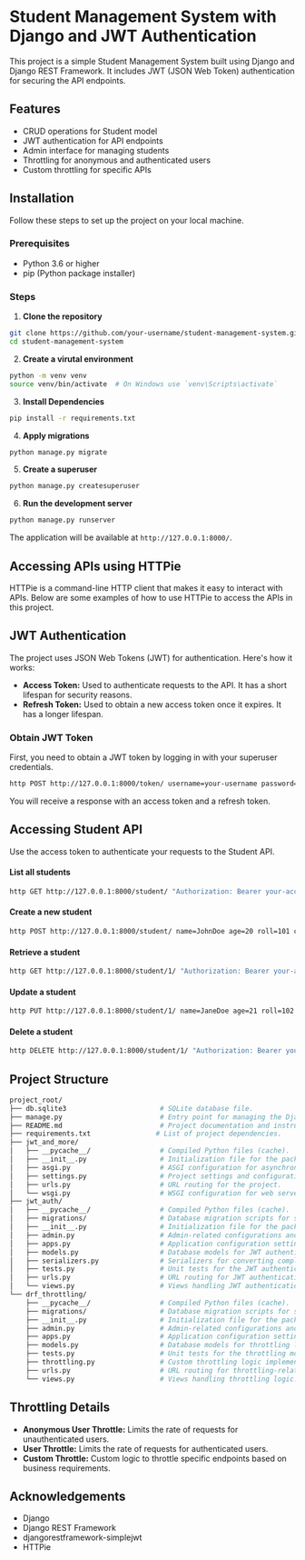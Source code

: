 # Student Management System with Django and JWT Authentication

This project is a simple Student Management System built using Django and Django REST Framework. It includes JWT (JSON Web Token) authentication for securing the API endpoints.

## Features

- CRUD operations for Student model
- JWT authentication for API endpoints
- Admin interface for managing students
- Throttling for anonymous and authenticated users
- Custom throttling for specific APIs

## Installation

Follow these steps to set up the project on your local machine.

### Prerequisites

- Python 3.6 or higher
- pip (Python package installer)

### Steps

1. **Clone the repository**

```bash
git clone https://github.com/your-username/student-management-system.git
cd student-management-system
```

2. **Create a virutal environment**

```bash
python -m venv venv
source venv/bin/activate  # On Windows use `venv\Scripts\activate`
```

3. **Install Dependencies**

```bash
pip install -r requirements.txt
```

4. **Apply migrations**

```bash
python manage.py migrate
```

5. **Create a superuser**

```bash
python manage.py createsuperuser
```

6. **Run the development server**

```bash
python manage.py runserver
```

The application will be available at `http://127.0.0.1:8000/`.

## Accessing APIs using HTTPie

HTTPie is a command-line HTTP client that makes it easy to interact with APIs. Below are some examples of how to use HTTPie to access the APIs in this project.

## JWT Authentication

The project uses JSON Web Tokens (JWT) for authentication. Here's how it works:
- **Access Token:** Used to authenticate requests to the API. It has a short lifespan for security reasons.
- **Refresh Token:** Used to obtain a new access token once it expires. It has a longer lifespan.

### Obtain JWT Token

First, you need to obtain a JWT token by logging in with your superuser credentials.

```bash
http POST http://127.0.0.1:8000/token/ username=your-username password=your-password
```

You will receive a response with an access token and a refresh token.

## Accessing Student API

Use the access token to authenticate your requests to the Student API.

#### List all students

```bash
http GET http://127.0.0.1:8000/student/ "Authorization: Bearer your-access-token"
```

#### Create a new student

```bash
http POST http://127.0.0.1:8000/student/ name=JohnDoe age=20 roll=101 city=NewYork "Authorization: Bearer your-access-token"
```

#### Retrieve a student

```bash
http GET http://127.0.0.1:8000/student/1/ "Authorization: Bearer your-access-token"
```

#### Update a student

```bash
http PUT http://127.0.0.1:8000/student/1/ name=JaneDoe age=21 roll=102 city=LosAngeles "Authorization: Bearer your-access-token"
```

#### Delete a student

```bash
http DELETE http://127.0.0.1:8000/student/1/ "Authorization: Bearer your-access-token"
```

## Project Structure

```bash
project_root/
├── db.sqlite3                       # SQLite database file.
├── manage.py                        # Entry point for managing the Django project.
├── README.md                        # Project documentation and instructions.
├── requirements.txt                # List of project dependencies.
├── jwt_and_more/
│   ├── __pycache__/                 # Compiled Python files (cache).
│   ├── __init__.py                  # Initialization file for the package.
│   ├── asgi.py                      # ASGI configuration for asynchronous applications.
│   ├── settings.py                  # Project settings and configurations.
│   ├── urls.py                      # URL routing for the project.
│   └── wsgi.py                      # WSGI configuration for web server integration.
├── jwt_auth/
│   ├── __pycache__/                 # Compiled Python files (cache).
│   ├── migrations/                  # Database migration scripts for schema changes.
│   ├── __init__.py                  # Initialization file for the package.
│   ├── admin.py                     # Admin-related configurations and settings.
│   ├── apps.py                      # Application configuration settings.
│   ├── models.py                    # Database models for JWT authentication.
│   ├── serializers.py               # Serializers for converting complex data types to/from JSON.
│   ├── tests.py                     # Unit tests for the JWT authentication module.
│   ├── urls.py                      # URL routing for JWT authentication endpoints.
│   └── views.py                     # Views handling JWT authentication logic.
└── drf_throttling/
    ├── __pycache__/                 # Compiled Python files (cache).
    ├── migrations/                  # Database migration scripts for schema changes.
    ├── __init__.py                  # Initialization file for the package.
    ├── admin.py                     # Admin-related configurations and settings.
    ├── apps.py                      # Application configuration settings.
    ├── models.py                    # Database models for throttling logic.
    ├── tests.py                     # Unit tests for the throttling module.
    ├── throttling.py                # Custom throttling logic implementation.
    ├── urls.py                      # URL routing for throttling-related endpoints.
    └── views.py                     # Views handling throttling logic.
```

## Throttling Details

- **Anonymous User Throttle:** Limits the rate of requests for unauthenticated users.
- **User Throttle:** Limits the rate of requests for authenticated users.
- **Custom Throttle:** Custom logic to throttle specific endpoints based on business requirements.


## Acknowledgements

- Django
- Django REST Framework
- djangorestframework-simplejwt
- HTTPie